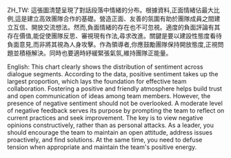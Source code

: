 ZH_TW:
這張圖清楚呈現了對話段落中情緒的分布。根據資料,正面情緒佔最大比例,這是建立高效團隊合作的基礎。營造正面、友善的氛圍有助於團隊成員之間建立互信、開放交流想法。然而,負面情緒的存在也不可忽視。適度的負面評論有其存在價值,能促使團隊反思、審視現有作法,尋求改進。關鍵是要以建設性態度看待負面意見,而非將其視為人身攻擊。作為領導者,你應鼓勵團隊保持開放態度,正視問題並積極解決。同時也要適時紓緩緊張氣氛,維持團隊正能量。

English:
This chart clearly shows the distribution of sentiment across dialogue segments. According to the data, positive sentiment takes up the largest proportion, which lays the foundation for effective team collaboration. Fostering a positive and friendly atmosphere helps build trust and open communication of ideas among team members. However, the presence of negative sentiment should not be overlooked. A moderate level of negative feedback serves its purpose by prompting the team to reflect on current practices and seek improvement. The key is to view negative opinions constructively, rather than as personal attacks. As a leader, you should encourage the team to maintain an open attitude, address issues proactively, and find solutions. At the same time, you need to defuse tension when appropriate and maintain the team's positive energy.